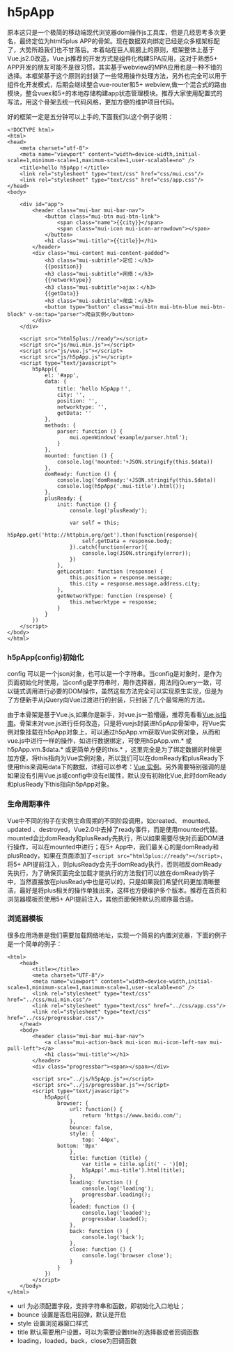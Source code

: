 # h5pApp

原本这只是一个极简的移动端现代浏览器dom操作js工具库，但是几经思考多次更名，最终定位为html5plus APP的骨架。现在数据双向绑定已经是众多框架标配了，大势所趋我们也不甘落后。本着站在巨人肩膀上的原则，框架整体上基于Vue.js2.0改造，Vue.js推荐的开发方式是组件化构建SPA应用，这对于熟悉5+ APP开发的朋友可能不是很习惯，其实基于webview的MPA应用也是一种不错的选择。本框架基于这个原则的封装了一些常用操作处理方法，另外也完全可以用于组件化开发模式，后期会继续整合vue-router和5+ webview,做一个混合式的路由模块，整合vuex和5+的本地存储构建app状态管理模块。推荐大家使用配置式的写法，用这个骨架去统一代码风格，更加方便的维护项目代码。

好的框架一定是五分钟可以上手的,下面我们以这个例子说明：

```
<!DOCTYPE html>
<html>
<head>
    <meta charset="utf-8">
    <meta name="viewport" content="width=device-width,initial-scale=1,minimum-scale=1,maximum-scale=1,user-scalable=no" />
    <title>hello h5pApp！</title>
    <link rel="stylesheet" type="text/css" href="css/mui.css"/>
    <link rel="stylesheet" type="text/css" href="css/app.css"/>
</head>
<body>

	<div id="app">
		<header class="mui-bar mui-bar-nav">
			<button class="mui-btn mui-btn-link">
				<span class="name">{{city}}</span>
				<span class="mui-icon mui-icon-arrowdown"></span>
			</button>
		    <h1 class="mui-title">{{title}}</h1>
		</header>
		<div class="mui-content mui-content-padded">
			<h3 class="mui-subtitle">定位：</h3>
		    {{position}}
		    <h3 class="mui-subtitle">网络：</h3>
		    {{networktype}}
		    <h3 class="mui-subtitle">ajax：</h3>
		    {{getData}}
		    <h3 class="mui-subtitle">爬虫：</h3>
		    <button type="button" class="mui-btn mui-btn-blue mui-btn-block" v-on:tap="parser">爬虫实例</button>
		</div>
	</div>

	<script src="html5plus://ready"></script>
	<script src="js/mui.min.js"></script>
	<script src="js/vue.js"></script>
	<script src="js/h5pApp.js"></script>
	<script type="text/javascript">
		h5pApp({
			el: '#app',
			data: {
				title: 'hello h5pApp！',
				city: '',
				position: '',
				networktype: '',
				getData: ''
			},
			methods: {
				parser: function () {
					mui.openWindow('example/parser.html');
				}
			},
			mounted: function () {
				console.log('mounted:'+JSON.stringify(this.$data))
			},
			domReady: function () {
				console.log('domReady:'+JSON.stringify(this.$data))
				console.log(h5pApp('.mui-title').html());
			},
			plusReady: {
				init: function () {
					console.log('plusReady');

					var self = this;
					h5pApp.get('http://httpbin.org/get').then(function(response){
						self.getData = response.body;
					}).catch(function(error){
						console.log(JSON.stringify(error));
					})
				},
				getLocation: function (response) {
					this.position = response.message;
					this.city = response.message.address.city;
				},
				getNetworkType: function (response) {
					this.networktype = response;
				}
			}
		})
	</script>
</body>
</html>
```

### h5pApp(config)初始化

config 可以是一个json对象，也可以是一个字符串。当config是对象时，是作为页面初始化时使用，当config是字符串时，用作选择器，用法同jQuery一致，可以链式调用进行必要的DOM操作，虽然这些方法完全可以实现原生实现，但是为了方便新手从jQuery向Vue过渡进行的封装，只封装了几个最常用的方法。

由于本骨架是基于Vue.js,如果你是新手，对vue.js一脸懵逼，推荐先看看[Vue.js指南](http://cn.vuejs.org/v2/guide/index.html)。骨架未对vue.js进行任何改造，只是将vuejs封装进h5pApp骨架中，将Vue实例对象挂载在h5pApp对象上，可以通过h5pApp.vm获取Vue实例对象，从而和vue.js中进行一样的操作，如进行数据绑定，可使用h5pApp.vm.* 或 h5pApp.vm.$data.* 或更简单方便的this.* ，这里完全是为了绑定数据的时候更加方便，将this指向为Vue实例对象，所以我们可以在domReady和plusReady下使用this来调用data下的数据，详细可以参考：[Vue 实例](http://cn.vuejs.org/v2/guide/instance.html)。另外需要特别强调的是如果没有引用Vue.js或config中没有el属性，默认没有初始化Vue,此时domReady和plusReady下this指向h5pApp对象。

### 生命周期事件

Vue中不同的钩子在实例生命周期的不同阶段调用，如created、 mounted、 updated 、destroyed，Vue2.0中去掉了ready事件，而是使用mounted代替。mounted会比domReady和plusReady先执行，所以如果需要尽快对页面DOM进行操作，可以在mounted中进行；在5+ App中，我们最关心的是domReady和plusReady，如果在页面添加了`<script src="html5plus://ready"></script>`，将5+ API提前注入，则plusReady会先于domReady执行，否则相反domReady先执行，为了确保页面完全加载才能执行的方法我们可以放在domReady钩子中，当然直接放在plusReady中也是可以的，只是如果我们希望代码更加清晰整洁，最好是将plus相关的操作单独出来，这样也方便维护多个版本。推荐在首页和浏览器模板页使用5+ API提前注入，其他页面保持默认的顺序最合适。

### 浏览器模板

很多应用场景是我们需要加载网络地址，实现一个简易的内置浏览器，下面的例子是一个简单的例子：

```
<html>
	<head>
		<title></title>
		<meta charset="UTF-8"/>
		<meta name="viewport" content="width=device-width,initial-scale=1,minimum-scale=1,maximum-scale=1,user-scalable=no" />
		<link rel="stylesheet" type="text/css" href="../css/mui.min.css"/>
		<link rel="stylesheet" type="text/css" href="../css/app.css"/>
		<link rel="stylesheet" type="text/css" href="../css/progressbar.css"/>
	</head>
	<body>
		<header class="mui-bar mui-bar-nav">
		    <a class="mui-action-back mui-icon mui-icon-left-nav mui-pull-left"></a>
		    <h1 class="mui-title"></h1>
		</header>
		<div class="progressbar"><span></span></div>

		<script src="../js/h5pApp.js"></script>
		<script src="../js/progressbar.js"></script>
		<script type="text/javascript">
			h5pApp({
				browser: {
					url: function() {
						return 'https://www.baidu.com/';
					},
					bounce: false,
					style: {
						top: '44px',
		        bottom: '0px'
					},
					title: function (title) {
						var title = title.split(' - ')[0];
						h5pApp('.mui-title').html(title);
					},
					loading: function () {
						console.log('loading');
						progressbar.loading();
					},
					loaded: function () {
						console.log('loaded');
						progressbar.loaded();
					},
					back: function () {
						console.log('back');
					},
					close: function () {
						console.log('browser close');
					}
				}
			})
		</script>
	</body>
</html>
```

- url 为必须配置字段，支持字符串和函数，即初始化入口地址；
- bounce 设置是否启用回弹，默认是开启
- style 设置浏览器窗口样式
- title 默认需要用户设置，可以为需要设置title的选择器或者回调函数
- loading，loaded，back，close为回调函数
